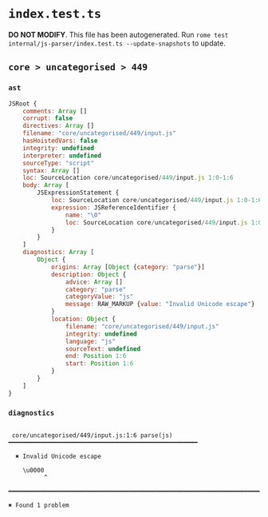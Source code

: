 # `index.test.ts`

**DO NOT MODIFY**. This file has been autogenerated. Run `rome test internal/js-parser/index.test.ts --update-snapshots` to update.

## `core > uncategorised > 449`

### `ast`

```javascript
JSRoot {
	comments: Array []
	corrupt: false
	directives: Array []
	filename: "core/uncategorised/449/input.js"
	hasHoistedVars: false
	integrity: undefined
	interpreter: undefined
	sourceType: "script"
	syntax: Array []
	loc: SourceLocation core/uncategorised/449/input.js 1:0-1:6
	body: Array [
		JSExpressionStatement {
			loc: SourceLocation core/uncategorised/449/input.js 1:0-1:6
			expression: JSReferenceIdentifier {
				name: "\0"
				loc: SourceLocation core/uncategorised/449/input.js 1:0-1:6 ( )
			}
		}
	]
	diagnostics: Array [
		Object {
			origins: Array [Object {category: "parse"}]
			description: Object {
				advice: Array []
				category: "parse"
				categoryValue: "js"
				message: RAW_MARKUP {value: "Invalid Unicode escape"}
			}
			location: Object {
				filename: "core/uncategorised/449/input.js"
				integrity: undefined
				language: "js"
				sourceText: undefined
				end: Position 1:6
				start: Position 1:6
			}
		}
	]
}
```

### `diagnostics`

```

 core/uncategorised/449/input.js:1:6 parse(js) ━━━━━━━━━━━━━━━━━━━━━━━━━━━━━━━━━━━━━━━━━━━━━━━━━━━━━

  ✖ Invalid Unicode escape

    \u0000
          ^

━━━━━━━━━━━━━━━━━━━━━━━━━━━━━━━━━━━━━━━━━━━━━━━━━━━━━━━━━━━━━━━━━━━━━━━━━━━━━━━━━━━━━━━━━━━━━━━━━━━━

✖ Found 1 problem

```
